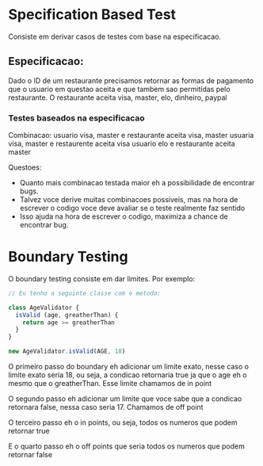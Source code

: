 # Specification Based Test

Consiste em derivar casos de testes com base na especificacao.

## Especificacao:
Dado o ID de um restaurante precisamos retornar as formas de pagamento que o usuario em questao aceita e que tambem sao permitidas pelo restaurante.
O restaurante aceita visa, master, elo, dinheiro, paypal

### Testes baseados na especificacao
Combinacao:
  usuario visa, master e restaurante aceita visa, master
  usuaria visa, master e restaurente aceita visa
  usuario elo e restaurante aceita master

Questoes:
- Quanto mais combinacao testada maior eh a possibilidade de encontrar bugs.
- Talvez voce derive muitas combinacoes possiveis, mas na hora de escrever o codigo voce deve avaliar se o teste realmente faz sentido
- Isso ajuda na hora de escrever o codigo, maximiza a chance de encontrar bug.

# Boundary Testing

O boundary testing consiste em dar limites. Por exemplo:

```js
// Eu tenho a seguinte classe com o metodo:

class AgeValidator {
  isValid (age, greatherThan) {
    return age >= greatherThan
  }
}

new AgeValidator.isValid(AGE, 18)
```

O primeiro passo do boundary eh adicionar um limite exato, nesse caso o limite exato seria 18, ou seja, a condicao retornaria true ja que o age eh o mesmo que o greatherThan.
Esse limite chamamos de in point

O segundo passo eh adicionar um limite que voce sabe que a condicao retornara false, nessa caso seria 17.
Chamamos de off point

O terceiro passo eh o in points, ou seja, todos os numeros que podem retornar true

E o quarto passo eh o off points que seria todos os numeros que podem retornar false


